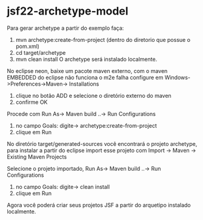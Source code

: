 # jsf22-archetype-model
Para gerar archetype a partir do exemplo faça:
1. mvn archetype:create-from-project (dentro do diretorio que possue o pom.xml)
2. cd target/archetype
3. mvn clean install
O archetype será instalado localmente.

No eclipse neon, baixe um pacote maven externo, com o maven EMBEDDED do eclipse não funciona o m2e falha
configure em Windows->Preferences->Maven-> Installations
1. clique no botão ADD e selecione o diretório externo do maven
2. confirme OK

Procede com Run As-> Maven build ..-> Run Configurations
1. no campo  Goals: digite-> archetype:create-from-project
2. clique em Run

No diretório target/generated-sources você encontrará o projeto archetype, para instalar a partir do eclipse
import esse projeto com Import -> Maven -> Existing Maven Projects

Selecione o projeto importado, Run As-> Maven build ..-> Run Configurations
1. no campo  Goals: digite-> clean install
2. clique em Run

Agora você poderá criar seus projetos JSF a partir do arquetipo instalado localmente.


